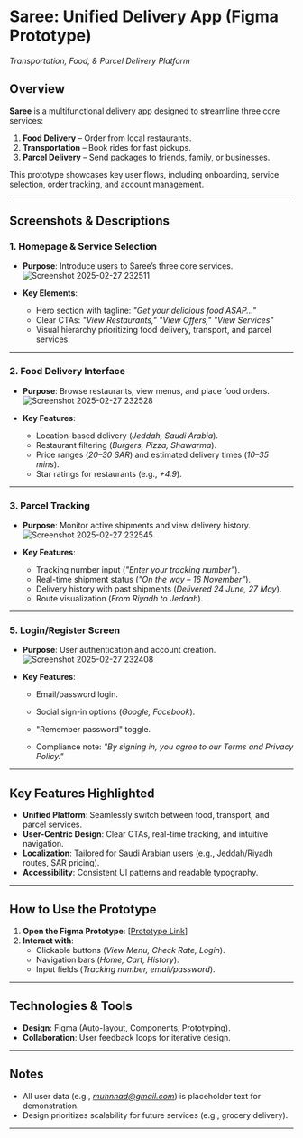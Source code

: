 # Saree: Unified Delivery App (Figma Prototype)  
*Transportation, Food, & Parcel Delivery Platform*  

## Overview  
**Saree** is a multifunctional delivery app designed to streamline three core services:  
1. **Food Delivery** – Order from local restaurants.  
2. **Transportation** – Book rides for fast pickups.  
3. **Parcel Delivery** – Send packages to friends, family, or businesses.  

This prototype showcases key user flows, including onboarding, service selection, order tracking, and account management.  

---

## Screenshots & Descriptions  

### 1. **Homepage & Service Selection**
- **Purpose**: Introduce users to Saree’s three core services.![Screenshot 2025-02-27 232511](https://github.com/user-attachments/assets/709831b2-732d-45de-846b-1bfae27fd6d1)

- **Key Elements**:  
  - Hero section with tagline: *"Get your delicious food ASAP..."*  
  - Clear CTAs: *"View Restaurants," "View Offers," "View Services"*  
  - Visual hierarchy prioritizing food delivery, transport, and parcel services.  

---

### 2. **Food Delivery Interface**
- **Purpose**: Browse restaurants, view menus, and place food orders. ![Screenshot 2025-02-27 232528](https://github.com/user-attachments/assets/1cdc5af3-2abc-484e-a50b-0ac5953d24f6)

- **Key Features**:  
  - Location-based delivery (*Jeddah, Saudi Arabia*).  
  - Restaurant filtering (*Burgers, Pizza, Shawarma*).  
  - Price ranges (*20–30 SAR*) and estimated delivery times (*10–35 mins*).  
  - Star ratings for restaurants (e.g., *+4.9*).  

---

### 3. **Parcel Tracking**  
- **Purpose**: Monitor active shipments and view delivery history.![Screenshot 2025-02-27 232545](https://github.com/user-attachments/assets/6b8c7019-243e-4607-b782-54220edc513b)

- **Key Features**:  
  - Tracking number input (*"Enter your tracking number"*).  
  - Real-time shipment status (*"On the way – 16 November"*).  
  - Delivery history with past shipments (*Delivered 24 June, 27 May*).  
  - Route visualization (*From Riyadh to Jeddah*).  

---


### 5. **Login/Register Screen**
- **Purpose**: User authentication and account creation. ![Screenshot 2025-02-27 232408](https://github.com/user-attachments/assets/e67dbe22-ad36-4504-a271-799eba3505b0)
  
- **Key Features**:  
  - Email/password login.  
  - Social sign-in options (*Google, Facebook*).  
  - "Remember password" toggle.

  - Compliance note: *"By signing in, you agree to our Terms and Privacy Policy."*  

---

## Key Features Highlighted  
- **Unified Platform**: Seamlessly switch between food, transport, and parcel services.  
- **User-Centric Design**: Clear CTAs, real-time tracking, and intuitive navigation.  
- **Localization**: Tailored for Saudi Arabian users (e.g., Jeddah/Riyadh routes, SAR pricing).  
- **Accessibility**: Consistent UI patterns and readable typography.  

---

## How to Use the Prototype  
1. **Open the Figma Prototype**: [[Prototype Link](https://www.figma.com/proto/rpxUZJzM0vBtjcbSCr9OhK/CPIT-280-Project?node-id=253-564&t=ugazFNViGFAmajb8-1)]  
2. **Interact with**:  
   - Clickable buttons (*View Menu, Check Rate, Login*).  
   - Navigation bars (*Home, Cart, History*).  
   - Input fields (*Tracking number, email/password*).  

---

## Technologies & Tools  
- **Design**: Figma (Auto-layout, Components, Prototyping).  
- **Collaboration**: User feedback loops for iterative design.  

---

## Notes  
- All user data (e.g., *muhnnad@gmail.com*) is placeholder text for demonstration.  
- Design prioritizes scalability for future services (e.g., grocery delivery).  

---
